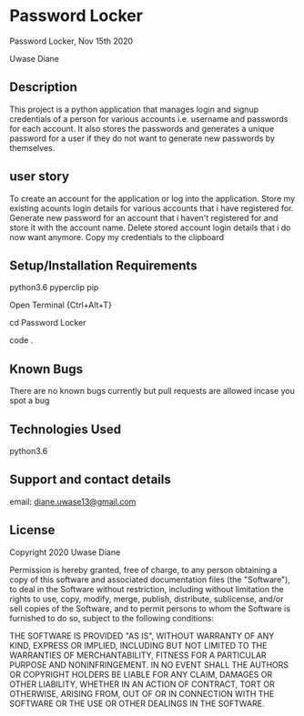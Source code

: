 # Password Locker

Password Locker, Nov 15th 2020

Uwase Diane

## Description

This project is a python application that manages login and signup credentials of a person for various accounts i.e. username and passwords for each account. It also stores the passwords and generates a unique password for a user if they do not want to generate new passwords by themselves.  

## user story

To create an account for the application or log into the application.
Store my existing acounts login details for various accounts that i have registered for.
Generate new password for an account that i haven't registered for and store it with the account name.
Delete stored account login details that i do now want anymore.
Copy my credentials to the clipboard

## Setup/Installation Requirements

python3.6
pyperclip
pip

Open Terminal {Ctrl+Alt+T}


cd Password Locker

code .

## Known Bugs

There are no known bugs currently but pull requests are allowed incase you spot a bug

## Technologies Used

python3.6

## Support and contact details
email: diane.uwase13@gmail.com

## License

Copyright  2020 Uwase Diane

Permission is hereby granted, free of charge, to any person obtaining a copy of this software and associated documentation files (the "Software"), to deal in the Software without restriction, including without limitation the rights to use, copy, modify, merge, publish, distribute, sublicense, and/or sell copies of the Software, and to permit persons to whom the Software is furnished to do so, subject to the following conditions:


THE SOFTWARE IS PROVIDED "AS IS", WITHOUT WARRANTY OF ANY KIND, EXPRESS OR IMPLIED, INCLUDING BUT NOT LIMITED TO THE WARRANTIES OF MERCHANTABILITY, FITNESS FOR A PARTICULAR PURPOSE AND NONINFRINGEMENT. IN NO EVENT SHALL THE AUTHORS OR COPYRIGHT HOLDERS BE LIABLE FOR ANY CLAIM, DAMAGES OR OTHER LIABILITY, WHETHER IN AN ACTION OF CONTRACT, TORT OR OTHERWISE, ARISING FROM, OUT OF OR IN CONNECTION WITH THE SOFTWARE OR THE USE OR OTHER DEALINGS IN THE SOFTWARE.
